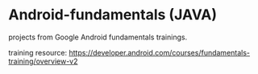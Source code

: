 # Android-fundamentals (JAVA)
projects from Google Android fundamentals trainings. 

training resource: https://developer.android.com/courses/fundamentals-training/overview-v2
